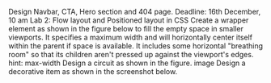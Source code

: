 Design Navbar, CTA, Hero section and 404 page.
Deadline: 16th December, 10 am
Lab 2: Flow layout and Positioned layout in CSS
Create a wrapper element as shown in the figure below to fill the empty space in smaller viewports. It specifies a maximum width and will horizontally center itself within the parent if space is available. It includes some horizontal "breathing room" so that its children aren't pressed up against the viewport's edges.
hint: max-width
Design a circuit as shown in the figure. image
Design a decorative item as shown in the screenshot below.
